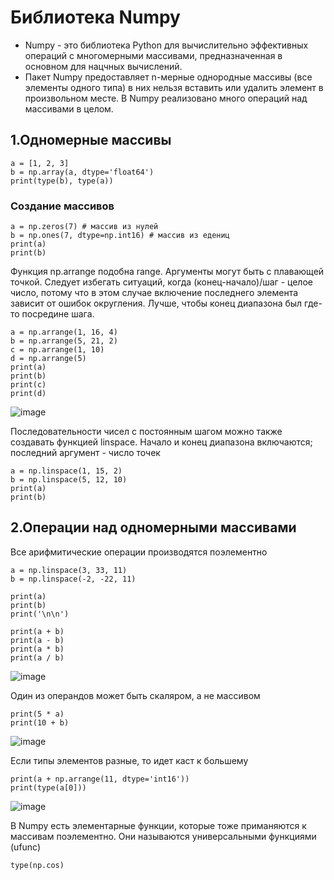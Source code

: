 <h1>Библиотека Numpy</h1>
<ul>
  <li>Numpy - это библиотека Python для вычислительно эффективных операций с многомерными массивами, предназначенная в основном для нацчных вычислений.
  <li>Пакет Numpy предоставляет n-мерные однородные массивы (все элементы одного типа) в них нельзя вставить или удалить элемент в произвольном месте. В Numpy реализовано много операций над массивами в целом.
</ul>

<h2>1.Одномерные массивы</h3>

    a = [1, 2, 3]
    b = np.array(a, dtype='float64')
    print(type(b), type(a))

<h3>Создание массивов</h3>

    a = np.zeros(7) # массив из нулей
    b = np.ones(7, dtype=np.int16) # массив из едениц
    print(a)
    print(b)
    
<p>Функция np.arrange подобна range. Аргументы могут быть с плавающей точкой. Следует избегать ситуаций, когда (конец-начало)/шаг - целое число, потому что в этом случае включение последнего элемента зависит от ошибок округления. Лучше, чтобы конец диапазона был где-то посредине шага.</p>

    a = np.arrange(1, 16, 4)
    b = np.arrange(5, 21, 2)
    c = np.arrange(1, 10)
    d = np.arrange(5)
    print(a)
    print(b)
    print(c)
    print(d)
    
![image](https://user-images.githubusercontent.com/90152615/175879011-ab13aaf4-93eb-480e-83a1-289fe1915aae.png)

<p>Последовательности чисел с постоянным шагом можно также создавать функцией linspace. Начало и конец диапазона включаются; последний аргумент - число точек</p>

    a = np.linspace(1, 15, 2)
    b = np.linspace(5, 12, 10)
    print(a)
    print(b)

<h2>2.Операции над одномерными массивами</h2>
<p>Все арифмитические операции производятся поэлементно</p>

    a = np.linspace(3, 33, 11)
    b = np.linspace(-2, -22, 11)
    
    print(a)
    print(b)
    print('\n\n')
    
    print(a + b)
    print(a - b)
    print(a * b)
    print(a / b)
    
![image](https://user-images.githubusercontent.com/90152615/175879820-1c11a99b-555f-4cf5-ba33-5a21d0b8ca9f.png)

  <p>Один из операндов может быть скаляром, а не массивом</p>
  
    print(5 * a)
    print(10 + b)
    
  ![image](https://user-images.githubusercontent.com/90152615/175880123-7e9d04cb-e7cb-4653-9e44-9938381a499f.png)

<p>Если типы элементов разные, то идет каст к большему</p>

    print(a + np.arrange(11, dtype='int16'))
    print(type(a[0]))
    
![image](https://user-images.githubusercontent.com/90152615/175880653-41e18a35-9eea-4f85-81b1-7b46d607f50a.png)

<p>В Numpy есть элементарные функции, которые тоже приманяются к массивам поэлементно. Они называются универсальными функциями (ufunc)</p>

    type(np.cos)
